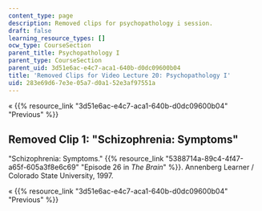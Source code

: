 ```yaml
---
content_type: page
description: Removed clips for psychopathology i session.
draft: false
learning_resource_types: []
ocw_type: CourseSection
parent_title: Psychopathology I
parent_type: CourseSection
parent_uid: 3d51e6ac-e4c7-aca1-640b-d0dc09600b04
title: 'Removed Clips for Video Lecture 20: Psychopathology I'
uid: 283e69d6-7e3e-05a7-d0a1-52e3af97551a
---
```

« {{% resource_link "3d51e6ac-e4c7-aca1-640b-d0dc09600b04" "Previous" %}}

## Removed Clip 1: "Schizophrenia: Symptoms"

"Schizophrenia: Symptoms." {{% resource_link "5388714a-89c4-4f47-a65f-605a3f8e6c69" "Episode 26 in *The Brain*" %}}. Annenberg Learner / Colorado State University, 1997.

« {{% resource_link "3d51e6ac-e4c7-aca1-640b-d0dc09600b04" "Previous" %}}